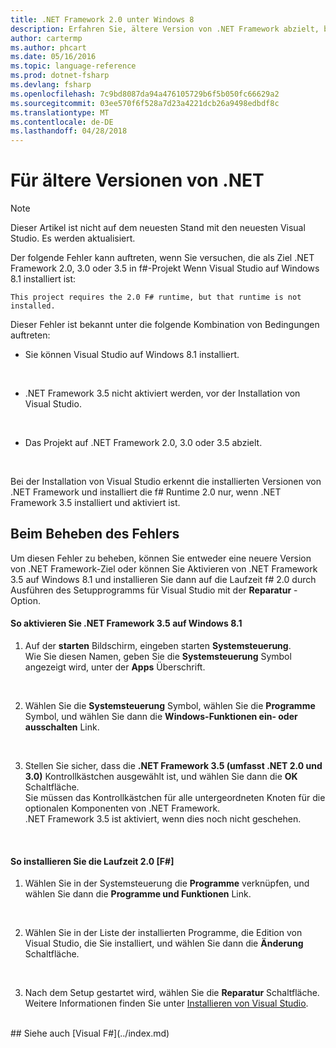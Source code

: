 ```yaml
---
title: .NET Framework 2.0 unter Windows 8
description: Erfahren Sie, ältere Version von .NET Framework abzielt, bei Verwendung von f#.
author: cartermp
ms.author: phcart
ms.date: 05/16/2016
ms.topic: language-reference
ms.prod: dotnet-fsharp
ms.devlang: fsharp
ms.openlocfilehash: 7c9bd8087da94a476105729b6f5b050fc66629a2
ms.sourcegitcommit: 03ee570f6f528a7d23a4221dcb26a9498edbdf8c
ms.translationtype: MT
ms.contentlocale: de-DE
ms.lasthandoff: 04/28/2018
---
```

# <a name="targeting-older-versions-of-net"></a>Für ältere Versionen von .NET

> [!NOTE]
Dieser Artikel ist nicht auf dem neuesten Stand mit den neuesten Visual Studio.  Es werden aktualisiert.

Der folgende Fehler kann auftreten, wenn Sie versuchen, die als Ziel .NET Framework 2.0, 3.0 oder 3.5 in f#-Projekt Wenn Visual Studio auf Windows 8.1 installiert ist: 

```
This project requires the 2.0 F# runtime, but that runtime is not installed.
```

Dieser Fehler ist bekannt unter die folgende Kombination von Bedingungen auftreten:


- Sie können Visual Studio auf Windows 8.1 installiert.
<br />

- .NET Framework 3.5 nicht aktiviert werden, vor der Installation von Visual Studio.
<br />

- Das Projekt auf .NET Framework 2.0, 3.0 oder 3.5 abzielt.
<br />

Bei der Installation von Visual Studio erkennt die installierten Versionen von .NET Framework und installiert die f# Runtime 2.0 nur, wenn .NET Framework 3.5 installiert und aktiviert ist.


## <a name="resolving-the-error"></a>Beim Beheben des Fehlers
Um diesen Fehler zu beheben, können Sie entweder eine neuere Version von .NET Framework-Ziel oder können Sie Aktivieren von .NET Framework 3.5 auf Windows 8.1 und installieren Sie dann auf die Laufzeit f# 2.0 durch Ausführen des Setupprogramms für Visual Studio mit der **Reparatur** -Option.


#### <a name="to-enable-the-net-framework-35-on-windows-81"></a>So aktivieren Sie .NET Framework 3.5 auf Windows 8.1

1. Auf der **starten** Bildschirm, eingeben starten **Systemsteuerung**.
<br />  Wie Sie diesen Namen, geben Sie die **Systemsteuerung** Symbol angezeigt wird, unter der **Apps** Überschrift.
<br />

2. Wählen Sie die **Systemsteuerung** Symbol, wählen Sie die **Programme** Symbol, und wählen Sie dann die **Windows-Funktionen ein- oder ausschalten** Link.
<br />

3. Stellen Sie sicher, dass die **.NET Framework 3.5 (umfasst .NET 2.0 und 3.0)** Kontrollkästchen ausgewählt ist, und wählen Sie dann die **OK** Schaltfläche.
<br />  Sie müssen das Kontrollkästchen für alle untergeordneten Knoten für die optionalen Komponenten von .NET Framework.
<br />  .NET Framework 3.5 ist aktiviert, wenn dies noch nicht geschehen.
<br />


#### <a name="to-install-the-f-20-runtime"></a>So installieren Sie die Laufzeit 2.0 [F#]

1. Wählen Sie in der Systemsteuerung die **Programme** verknüpfen, und wählen Sie dann die **Programme und Funktionen** Link.
<br />

2. Wählen Sie in der Liste der installierten Programme, die Edition von Visual Studio, die Sie installiert, und wählen Sie dann die **Änderung** Schaltfläche.
<br />

3. Nach dem Setup gestartet wird, wählen Sie die **Reparatur** Schaltfläche.
<br />  Weitere Informationen finden Sie unter [Installieren von Visual Studio](https://msdn.microsoft.com/library/e2h7fzkw.aspx).
<br />
## <a name="see-also"></a>Siehe auch
[Visual F#](../index.md)
